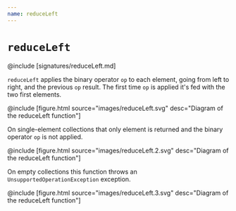```yaml
---
name: reduceLeft
---
```


# `reduceLeft`

@include [signatures/reduceLeft.md]

`reduceLeft` applies the binary operator `op` to each element, going from left to right, and the previous `op` result.
The first time `op` is applied it's fed with the two first elements.

@include [figure.html source="images/reduceLeft.svg" desc="Diagram of the reduceLeft function"]

On single-element collections that only element is returned and the binary operator `op` is not applied.

@include [figure.html source="images/reduceLeft.2.svg" desc="Diagram of the reduceLeft function"]

On empty collections this function throws an `UnsupportedOperationException` exception.

@include [figure.html source="images/reduceLeft.3.svg" desc="Diagram of the reduceLeft function"]
